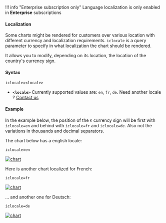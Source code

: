 !!! info "Enterprise subscription only"
    Language localization is only enabled in **Enterprise** subscriptions

#### Localization

Some charts might be rendered for customers over various location with different currency and localization requirements. `iclocale` is a query parameter to specify in what localization the chart should be rendered.

It allows you to modify, depending on its location, the location of the country's currency sign.

#### Syntax

```
iclocale=<locale>
```

- **`<locale>`** Currently supported values are: `en`, `fr`, `de`. Need another locale ? [Contact us](mailto:support@image-charts.com)


#### Example

In the example below, the position of the `€` currency sign will be first with `iclocale=en` and behind with `iclocale=fr` and `iclocale=de`. Also not the variations in thousands and decimal separators.

The chart below has a english locale:

```
iclocale=en
```

[![chart](https://image-charts.com/chart?chbr=8&chco=ED6D85%7CF7CF6B%7C56A1E5%7CF2A254%7C85e085&chd=a%3A140000%2C45000%2C48000%2C84000%2C165000&chg=20%2C50%2C5%2C5&chls=2.0%2C0.0%2C0.0&chm=N%2AcEURsz%2A%2CFFFFFF%2C0%2C-1%2C10%2CDosis%2Cnormal&chs=700x400&cht=bvg&chxl=1%3A%7CBMW%20i8%7CTesla%203%7CFord%20Mustang%7CAudi%20RS5%7CPorshe%20Taycan&chxs=0N%2AcEURzs%2A%2C00000%2C13%2C0%7C1N%2A%2A%2C00000%2C13%2C0&chxt=y%2Cx&icac=documentation&icff=Domine&icfs=normal&iclocale=en&icretina=1&ichm=d7e25e133d9f9af640877bebe6e47d2286fe7187a98bdeeec96803a5845f5310)](https://editor.image-charts.com/chart?chbr=8&chco=ED6D85%7CF7CF6B%7C56A1E5%7CF2A254%7C85e085&chd=a%3A140000%2C45000%2C48000%2C84000%2C165000&chg=20%2C50%2C5%2C5&chls=2.0%2C0.0%2C0.0&chm=N%2AcEURsz%2A%2CFFFFFF%2C0%2C-1%2C10%2CDosis%2Cnormal&chs=700x400&cht=bvg&chxl=1%3A%7CBMW%20i8%7CTesla%203%7CFord%20Mustang%7CAudi%20RS5%7CPorshe%20Taycan&chxs=0N%2AcEURzs%2A%2C00000%2C13%2C0%7C1N%2A%2A%2C00000%2C13%2C0&chxt=y%2Cx&icac=documentation&icff=Domine&icfs=normal&iclocale=en&icretina=1&ichm=d7e25e133d9f9af640877bebe6e47d2286fe7187a98bdeeec96803a5845f5310)

Here is another chart localized for French:

```
iclocale=fr
```

[![chart](https://image-charts.com/chart?chbr=8&chco=ED6D85%7CF7CF6B%7C56A1E5%7CF2A254%7C85e085&chd=a%3A140000%2C45000%2C48000%2C84000%2C165000&chg=20%2C50%2C5%2C5&chls=2.0%2C0.0%2C0.0&chm=N%2AcEURsz%2A%2CFFFFFF%2C0%2C-1%2C10%2CDosis%2Cnormal&chs=700x400&cht=bvg&chxl=1%3A%7CBMW%20i8%7CTesla%203%7CFord%20Mustang%7CAudi%20RS5%7CPorshe%20Taycan&chxs=0N%2AcEURzs%2A%2C00000%2C13%2C0%7C1N%2A%2A%2C00000%2C13%2C0&chxt=y%2Cx&icac=documentation&icff=Domine&icfs=normal&iclocale=fr&icretina=1&ichm=6c22f6db819c1f722c6ea560331bfd0093870d54c6ce24e507b65eef21515d1d)](https://editor.image-charts.com/chart?chbr=8&chco=ED6D85%7CF7CF6B%7C56A1E5%7CF2A254%7C85e085&chd=a%3A140000%2C45000%2C48000%2C84000%2C165000&chg=20%2C50%2C5%2C5&chls=2.0%2C0.0%2C0.0&chm=N%2AcEURsz%2A%2CFFFFFF%2C0%2C-1%2C10%2CDosis%2Cnormal&chs=700x400&cht=bvg&chxl=1%3A%7CBMW%20i8%7CTesla%203%7CFord%20Mustang%7CAudi%20RS5%7CPorshe%20Taycan&chxs=0N%2AcEURzs%2A%2C00000%2C13%2C0%7C1N%2A%2A%2C00000%2C13%2C0&chxt=y%2Cx&icac=documentation&icff=Domine&icfs=normal&iclocale=fr&icretina=1&ichm=6c22f6db819c1f722c6ea560331bfd0093870d54c6ce24e507b65eef21515d1d)

... and another one for Deutsch:

```
iclocale=de
```

[![chart](https://image-charts.com/chart?chbr=8&chco=ED6D85%7CF7CF6B%7C56A1E5%7CF2A254%7C85e085&chd=a%3A140000%2C45000%2C48000%2C84000%2C165000&chg=20%2C50%2C5%2C5&chls=2.0%2C0.0%2C0.0&chm=N%2AcEURsz%2A%2CFFFFFF%2C0%2C-1%2C10%2CDosis%2Cnormal&chs=700x400&cht=bvg&chxl=1%3A%7CBMW%20i8%7CTesla%203%7CFord%20Mustang%7CAudi%20RS5%7CPorshe%20Taycan&chxs=0N%2AcEURzs%2A%2C00000%2C13%2C0%7C1N%2A%2A%2C00000%2C13%2C0&chxt=y%2Cx&icac=documentation&icff=Domine&icfs=normal&iclocale=de&icretina=1&ichm=bd8a2747d9b6bc2d00f3e30bb5ea0bb92ecc099543dd92722738b8431ff15e20)](https://editor.image-charts.com/chart?chbr=8&chco=ED6D85%7CF7CF6B%7C56A1E5%7CF2A254%7C85e085&chd=a%3A140000%2C45000%2C48000%2C84000%2C165000&chg=20%2C50%2C5%2C5&chls=2.0%2C0.0%2C0.0&chm=N%2AcEURsz%2A%2CFFFFFF%2C0%2C-1%2C10%2CDosis%2Cnormal&chs=700x400&cht=bvg&chxl=1%3A%7CBMW%20i8%7CTesla%203%7CFord%20Mustang%7CAudi%20RS5%7CPorshe%20Taycan&chxs=0N%2AcEURzs%2A%2C00000%2C13%2C0%7C1N%2A%2A%2C00000%2C13%2C0&chxt=y%2Cx&icac=documentation&icff=Domine&icfs=normal&iclocale=de&icretina=1&ichm=bd8a2747d9b6bc2d00f3e30bb5ea0bb92ecc099543dd92722738b8431ff15e20)
